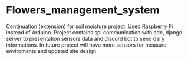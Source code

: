 # Flowers_management_system
Continuation (extension) for soil moisture project. Used Raspberry Pi instead of Arduino. Project contains spi communication with adc, django server to presentation sensors data and discord bot to send daily informations. In future project will have more sensors for measure enviroments and updated site design.
